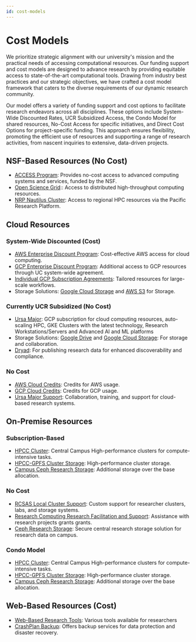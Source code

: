 ```yaml
---
id: cost-models
---
```


# Cost Models

We prioritize strategic alignment with our university's mission and the practical needs of accessing computational resources. Our funding support and cost models are designed to advance research by providing equitable access to state-of-the-art computational tools. Drawing from industry best practices and our strategic objectives, we have crafted a cost model framework that caters to the diverse requirements of our dynamic research community.

Our model offers a variety of funding support and cost options to facilitate research endeavors across all disciplines. These options include System-Wide Discounted Rates, UCR Subsidized Access, the Condo Model for shared resources, No-Cost Access for specific initiatives, and Direct Cost Options for project-specific funding. This approach ensures flexibility, promoting the efficient use of resources and supporting a range of research activities, from nascent inquiries to extensive, data-driven projects.


## NSF-Based Resources (No Cost)

* [ACCESS Program](pages/nsf-access.md): Provides no-cost access to advanced computing systems and services, funded by the NSF.
* [Open Science Grid](pages/open_science_grid.md):: Access to distributed high-throughput computing resources.
* [NRP Nautilus Cluster](pages/Nautilus.md): Access to regional HPC resources via the Pacific Research Platform.


## Cloud Resources


### System-Wide Discounted (Cost)

* [AWS Enterprise Discount Program](pages/gcp_aws_edp.md): Cost-effective AWS access for cloud computing.
* [GCP Enterprise Discount Program](pages/gcp_aws_edp.md): Additional access to GCP resources through UC system-wide agreement.
* [Individual GCP Subscription Agreements](pages/gcp_subscription_agreements.md): Tailored resources for large-scale workflows.
* Storage Solutions: [Google Cloud Storage](pages/gcp_aws_s3.md) and [AWS S3](pages/gcp_aws_s3.md) for Storage.

### Currently UCR Subsidized (No Cost)

* [Ursa Major](pages/ursa_major.md): GCP subscription for cloud computing resources, auto-scaling HPC, GKE Clusters with the latest technology, Research Workstations/Servers and Advanced AI and ML platforms
* Storage Solutions: [Google Drive](pages/Google_Drive.md) and [Google Cloud Storage](Knowledge_Base/Ursa_Major_Research_Storage.md): For storage and collaboration.
* [Dryad](https://datadryad.org/stash): For publishing research data for enhanced discoverability and compliance.


### No Cost

* [AWS Cloud Credits](pages/GCP_AWS_Cloud_Credits.md): Credits for AWS usage.
* [GCP Cloud Credits](pages/GCP_AWS_Cloud_Credits.md): Credits for GCP usage.
* [Ursa Major Support](pages/ursa_major.md): Collaboration, training, and support for cloud-based research systems.


## On-Premise Resources


### Subscription-Based

* [HPCC Cluster](pages/HPCC.md): Central Campus High-performance clusters for compute-intensive tasks.
* [HPCC-GPFS Cluster Storage](pages/hpcc_gpfs.md): High-performance cluster storage.
* [Campus Ceph Research Storage](pages/ceph_secure_research_storage.md): Additional storage over the base allocation.


### No Cost

* [RCSAS Local Cluster Support](pages/rcsas.md): Custom support for researcher clusters, labs, and storage systems.
* [Research Computing Research Facilitation and Support](pages/research_facilitation.md): Assistance with research projects grants grants.
* [Ceph Research Storage](pages/ceph_secure_research_storage.md): Secure central research storage solution for research data on campus.


### Condo Model

* [HPCC Cluster](pages/HPCC.md): Central Campus High-performance clusters for compute-intensive tasks.
* [HPCC-GPFS Cluster Storage](pages/hpcc_gpfs.md): High-performance cluster storage.
* [Campus Ceph Research Storage](pages/ceph_secure_research_storage.md): Additional storage over the base allocation.


## Web-Based Resources (Cost)

* [Web-Based Research Tools]([pages/web-based-research-tools.md]): Various tools available for researchers
* [CrashPlan Backup](https://www.crashplan.com/): Offers backup services for data protection and disaster recovery.